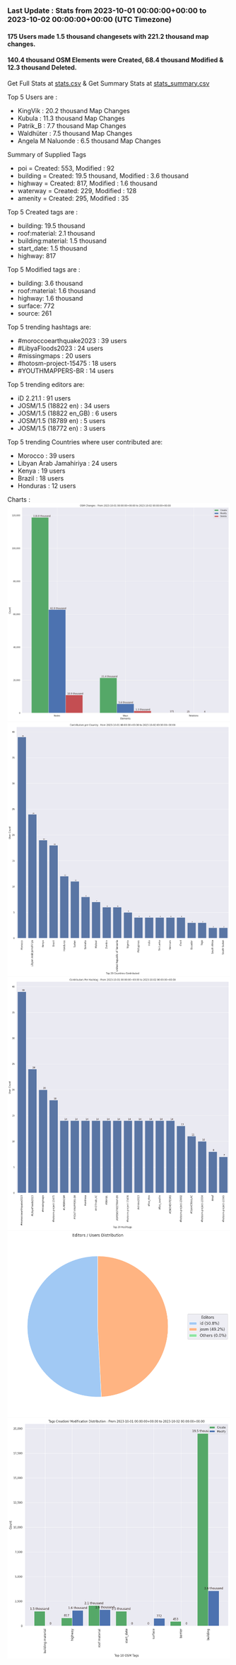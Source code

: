 ### Last Update : Stats from 2023-10-01 00:00:00+00:00 to 2023-10-02 00:00:00+00:00 (UTC Timezone)

#### 175 Users made 1.5 thousand changesets with 221.2 thousand map changes.
#### 140.4 thousand OSM Elements were Created, 68.4 thousand Modified & 12.3 thousand Deleted.
Get Full Stats at [stats.csv](/stats/hotosm/Daily/stats.csv)
 & Get Summary Stats at [stats_summary.csv](/stats/hotosm/Daily/stats_summary.csv)

Top 5 Users are : 
- KingVik : 20.2 thousand Map Changes
- Kubula : 11.3 thousand Map Changes
- Patrik_B : 7.7 thousand Map Changes
- Waldhüter : 7.5 thousand Map Changes
- Angela M Naluonde : 6.5 thousand Map Changes

Summary of Supplied Tags
- poi = Created: 553, Modified : 92
- building = Created: 19.5 thousand, Modified : 3.6 thousand
- highway = Created: 817, Modified : 1.6 thousand
- waterway = Created: 229, Modified : 128
- amenity = Created: 295, Modified : 35


Top 5 Created tags are :
- building: 19.5 thousand
- roof:material: 2.1 thousand
- building:material: 1.5 thousand
- start_date: 1.5 thousand
- highway: 817


Top 5 Modified tags are :
- building: 3.6 thousand
- roof:material: 1.6 thousand
- highway: 1.6 thousand
- surface: 772
- source: 261


Top 5 trending hashtags are:
- #moroccoearthquake2023 : 39 users
- #LibyaFloods2023 : 24 users
- #missingmaps : 20 users
- #hotosm-project-15475 : 18 users
- #YOUTHMAPPERS-BR : 14 users


Top 5 trending editors are:
- iD 2.21.1 : 91 users
- JOSM/1.5 (18822 en) : 34 users
- JOSM/1.5 (18822 en_GB) : 6 users
- JOSM/1.5 (18789 en) : 5 users
- JOSM/1.5 (18772 en) : 3 users


Top 5 trending Countries where user contributed are:
- Morocco : 39 users
- Libyan Arab Jamahiriya : 24 users
- Kenya : 19 users
- Brazil : 18 users
- Honduras : 12 users


 Charts : 
![Alt text](./stats_osm_changes.png) 
![Alt text](./stats_users_per_country.png) 
![Alt text](./stats_users_per_hashtag.png) 
![Alt text](./stats_editors_pie_chart.png) 
![Alt text](./stats_tags.png) 

